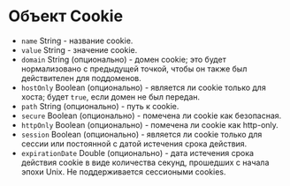 # Объект Cookie

* `name` String - название cookie.
* `value` String - значение cookie.
* `domain` String (опционально) - домен cookie; это будет нормализовано с предыдущей точкой, чтобы он также был действителен для поддоменов.
* `hostOnly` Boolean (опционально) - является ли cookie только для хоста; будет `true`, если домен не был передан.
* `path` String (опционально) - путь к cookie.
* `secure` Boolean (опционально) - помечена ли cookie как безопасная.
* `httpOnly` Boolean (опционально) - помечена ли cookie как http-only.
* `session` Boolean (опционально) - является ли cookie только для сессии или постоянной с датой истечения срока действия.
* `expirationDate` Double (опционально) - дата истечения срока действия cookie в виде количества секунд, прошедших с начала эпохи Unix. Не поддерживается сессиоными cookies.
